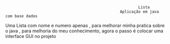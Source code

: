                                                               Lista
                                                      Aplicação em java com base dados
Uma Lista com nome e numero apenas , para melhorar minha pratica sobre o java , para melhoria do meu conhecimento, agora o passo é colocar uma interface GUI no projeto
